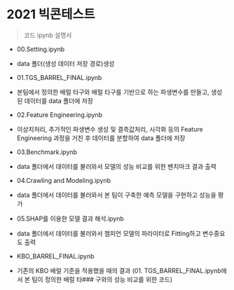 2021 빅콘테스트
============


> 코드 ipynb 설명서

* 00.Setting.ipynb
+ data 폴더(생성 데이터 저장 경로)생성

* 01.TGS_BARREL_FINAL.ipynb
+ 본팀에서 정의한 배럴 타구와 배럴 타구를 기반으로 하는 파생변수를 만들고, 생성된 데이터를 data 폴더에 저장

* 02.Feature Engineering.ipynb
+ 이상치처리, 추가적인 파생변수 생성 및 결측값처리, 시각화 등의 Feature Engineering 과정을 거친 후 데이터를 분할하여 data 폴더에 저장

* 03.Benchmark.ipynb
+ data 폴더에서 데이터를 불러와서 모델의 성능 비교를 위한 벤치마크 결과 출력

* 04.Crawling and Modeling.ipynb
+ data 폴더에서 데이터를 불러와서 본 팀이 구축한 예측 모델을 구현하고 성능을 평가

* 05.SHAP를 이용한 모델 결과 해석.ipynb
+ data 폴더에서 데이터를 불러와서 챔피언 모델의 파라미터로 Fitting하고 변수중요도 출력

* KBO_BARREL_FINAL.ipynb
+ 기존의 KBO 배럴 기준을 적용했을 때의 결과 (01. TGS_BARREL_FINAL.ipynb에서 본 팀이 정의한 배럴 타###  구와의 성능 비교를 위한 코드)
